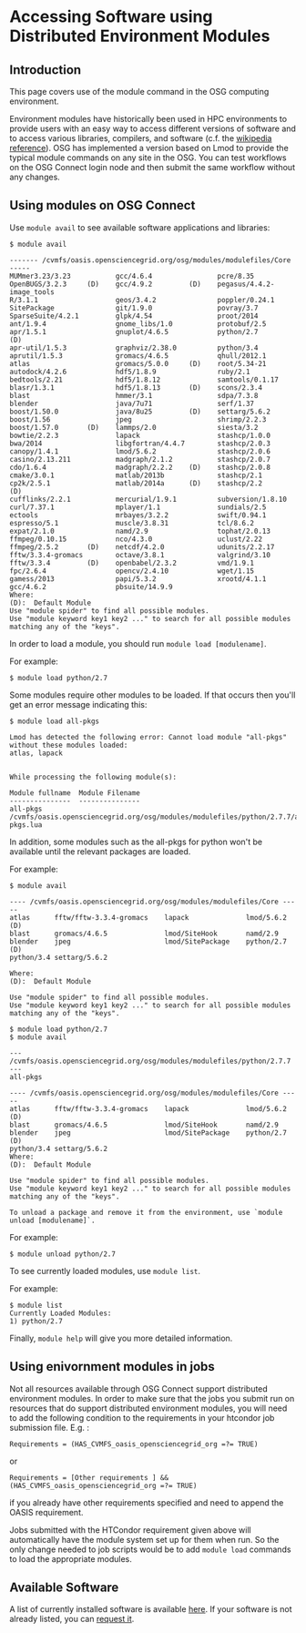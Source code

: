
[title]: - "Accessing Software using Distributed Environment Modules"
 

# Accessing Software using Distributed Environment Modules
## Introduction

This page covers use of the module command in the OSG computing environment.  

Environment modules have historically been used in HPC environments to provide users with an easy way to access 
different versions of software and to access various libraries, compilers, and software 
(c.f. the [wikipedia reference](https://en.wikipedia.org/wiki/Environment_Modules_%28software%29)).  OSG has 
implemented a version based on Lmod to provide the typical module commands on any site in the OSG.  You can test 
workflows on the OSG Connect login node and then submit the same workflow without any changes.

## Using modules on OSG Connect

Use `module avail` to see available software applications and libraries:

	$ module avail
	
	------- /cvmfs/oasis.opensciencegrid.org/osg/modules/modulefiles/Core -----
   	MUMmer3.23/3.23           gcc/4.6.4                pcre/8.35
   	OpenBUGS/3.2.3     (D)    gcc/4.9.2         (D)    pegasus/4.4.2-image_tools
   	R/3.1.1                   geos/3.4.2               poppler/0.24.1
   	SitePackage               git/1.9.0                povray/3.7
   	SparseSuite/4.2.1         glpk/4.54                proot/2014
   	ant/1.9.4                 gnome_libs/1.0           protobuf/2.5
   	apr/1.5.1                 gnuplot/4.6.5            python/2.7                (D)
   	apr-util/1.5.3            graphviz/2.38.0          python/3.4
   	aprutil/1.5.3             gromacs/4.6.5            qhull/2012.1
   	atlas                     gromacs/5.0.0     (D)    root/5.34-21
   	autodock/4.2.6            hdf5/1.8.9               ruby/2.1
   	bedtools/2.21             hdf5/1.8.12              samtools/0.1.17
   	blasr/1.3.1               hdf5/1.8.13       (D)    scons/2.3.4
   	blast                     hmmer/3.1                sdpa/7.3.8
   	blender                   java/7u71                serf/1.37
   	boost/1.50.0              java/8u25         (D)    settarg/5.6.2
   	boost/1.56                jpeg                     shrimp/2.2.3
   	boost/1.57.0       (D)    lammps/2.0               siesta/3.2
   	bowtie/2.2.3              lapack                   stashcp/1.0.0
   	bwa/2014                  libgfortran/4.4.7        stashcp/2.0.3
   	canopy/1.4.1              lmod/5.6.2               stashcp/2.0.6
   	casino/2.13.211           madgraph/2.1.2           stashcp/2.0.7
   	cdo/1.6.4                 madgraph/2.2.2    (D)    stashcp/2.0.8
   	cmake/3.0.1               matlab/2013b             stashcp/2.1
   	cp2k/2.5.1                matlab/2014a      (D)    stashcp/2.2               (D)
   	cufflinks/2.2.1           mercurial/1.9.1          subversion/1.8.10
   	curl/7.37.1               mplayer/1.1              sundials/2.5
   	ectools                   mrbayes/3.2.2            swift/0.94.1
   	espresso/5.1              muscle/3.8.31            tcl/8.6.2
   	expat/2.1.0               namd/2.9                 tophat/2.0.13
   	ffmpeg/0.10.15            nco/4.3.0                uclust/2.22
   	ffmpeg/2.5.2       (D)    netcdf/4.2.0             udunits/2.2.17
   	fftw/3.3.4-gromacs        octave/3.8.1             valgrind/3.10
   	fftw/3.3.4         (D)    openbabel/2.3.2          vmd/1.9.1
   	fpc/2.6.4                 opencv/2.4.10            wget/1.15
   	gamess/2013               papi/5.3.2               xrootd/4.1.1
   	gcc/4.6.2                 pbsuite/14.9.9
  	Where:
   	(D):  Default Module
	Use "module spider" to find all possible modules.
	Use "module keyword key1 key2 ..." to search for all possible modules matching any of the "keys".

In order to load a module, you should run `module load [modulename]`.

For example:

	$ module load python/2.7

Some modules require other modules to be loaded. If that occurs then you'll get an error message indicating this:

	$ module load all-pkgs
	
	Lmod has detected the following error: Cannot load module "all-pkgs" without these modules loaded:
  	atlas, lapack


	While processing the following module(s):

	Module fullname  Module Filename
	---------------  ---------------
	all-pkgs         /cvmfs/oasis.opensciencegrid.org/osg/modules/modulefiles/python/2.7.7/all-pkgs.lua

In addition, some modules such as the all-pkgs for python won't be available until the relevant packages are loaded.

For example:

	$ module avail
	
	---- /cvmfs/oasis.opensciencegrid.org/osg/modules/modulefiles/Core -----
   	atlas      fftw/fftw-3.3.4-gromacs    lapack              lmod/5.6.2 (D)    
   	blast      gromacs/4.6.5              lmod/SiteHook       namd/2.9          
   	blender    jpeg                       lmod/SitePackage    python/2.7 (D)
	python/3.4 settarg/5.6.2
   	
  	Where:
   	(D):  Default Module

	Use "module spider" to find all possible modules.
	Use "module keyword key1 key2 ..." to search for all possible modules matching any of the "keys".

	$ module load python/2.7
	$ module avail

	--- /cvmfs/oasis.opensciencegrid.org/osg/modules/modulefiles/python/2.7.7 ---
   	all-pkgs

	---- /cvmfs/oasis.opensciencegrid.org/osg/modules/modulefiles/Core -----
   	atlas      fftw/fftw-3.3.4-gromacs    lapack              lmod/5.6.2 (D)    
   	blast      gromacs/4.6.5              lmod/SiteHook       namd/2.9          
   	blender    jpeg                       lmod/SitePackage    python/2.7 (D)
	python/3.4 settarg/5.6.2
  	Where:
   	(D):  Default Module

	Use "module spider" to find all possible modules.
	Use "module keyword key1 key2 ..." to search for all possible modules matching any of the "keys".

	To unload a package and remove it from the environment, use `module unload [modulename]`.

For example:

	$ module unload python/2.7

To see currently loaded modules, use `module list`.

For example:

	$ module list
	Currently Loaded Modules:
  	1) python/2.7

Finally, `module help` will give you more detailed information.

## Using enivornment modules in jobs

Not all resources available through OSG Connect support distributed environment modules.  In order to make
sure that the jobs you submit run on resources that do support distributed environment modules, you will need to add
the following condition to the requirements in your htcondor job submission file. E.g. :

	Requirements = (HAS_CVMFS_oasis_opensciencegrid_org =?= TRUE)
	
	
or 

	Requirements = [Other requirements ] && (HAS_CVMFS_oasis_opensciencegrid_org =?= TRUE)

if you already have other requirements specified and need to append the OASIS requirement.

Jobs submitted with the HTCondor requirement given above will automatically have the module system set up for them when run.  So the only change needed to job scripts would be to add `module load` commands to load the appropriate modules.

## Available Software

A list of currently installed software is available [here](http://support.opensciencegrid.org/support/solutions/articles/5000634397-software-modules-catalog). If your software is not already listed, you can [request it][request].

[request]: 5000649173
